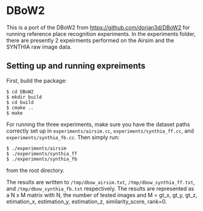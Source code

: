 DBoW2
=====

This is a port of the DBoW2 from https://github.com/dorian3d/DBoW2 for running reference place recognition experiments.
In the experiments folder, there are presently 2 expeirments performed on the Airsim and the SYNTHIA raw image data.

## Setting up and running expreiments

First, build the package:

    $ cd DBoW2
    $ mkdir build
    $ cd build
    $ cmake ..
    $ make

For running the three experiments, make sure you have the dataset paths correctly set up in `experiments/airsim.cc`, `experiments/synthia_ff.cc`, and `experiments/synthia_fb.cc`.
Then simply run:

    $ ./experiments/airsim
    $ ./experiments/synthia_ff
    $ ./experiments/synthia_fb
    
from the root directory.

The results are written to `/tmp/dbow_airsim.txt`, `/tmp/dbow_synthia_ff.txt`, and `/tmp/dbow_synthia_fb.txt` respectively. The results are represented as a N x M matrix with N, the number of tested images and M = gt_x, gt_y, gt_z, etimation_x, estimation_y, estimation_z, similarity_score, rank=0.

